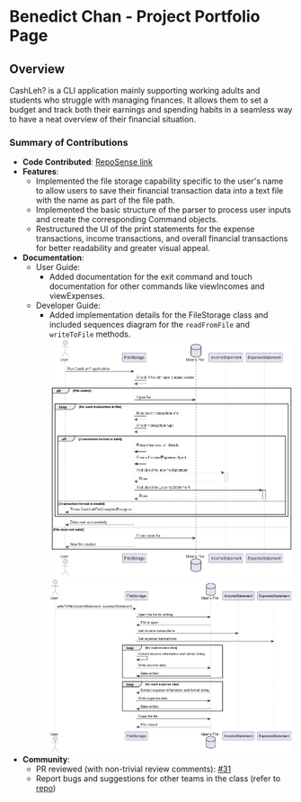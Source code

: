 # Benedict Chan - Project Portfolio Page

## Overview

CashLeh? is a CLI application mainly supporting working adults and students who struggle with managing finances.
It allows them to set a budget and track both their earnings and spending habits in a seamless way to have a
neat overview of their financial situation.

### Summary of Contributions
* **Code Contributed**: [RepoSense link](https://nus-cs2113-ay2324s1.github.io/tp-dashboard/?search=benedictchannn&breakdown=false&sort=groupTitle%20dsc&sortWithin=title&since=2023-09-22&timeframe=commit&mergegroup=&groupSelect=groupByRepos)
* **Features**:
    * Implemented the file storage capability specific to the user's name to allow users to save their financial transaction data into a text file with the name as part of the file path.
    * Implemented the basic structure of the parser to process user inputs and create the corresponding Command objects.
    * Restructured the UI of the print statements for the expense transactions, income transactions, and overall financial transactions for better readability and greater visual appeal.
* **Documentation**:
    * User Guide:
        * Added documentation for the exit command and touch documentation for other commands like viewIncomes and viewExpenses.
    * Developer Guide:
        * Added implementation details for the FileStorage class and included sequences diagram for the `readFromFile` and `writeToFile` methods.
          ![](../images/readFromFile.png) ![](../images/writeToFile.png)
* **Community**:
    * PR reviewed (with non-trivial review comments): [#31](https://github.com/AY2324S1-CS2113-W12-2/tp/pull/31)
    * Report bugs and suggestions for other teams in the class (refer to [repo](https://github.com/BenedictChannn/ped/issues))